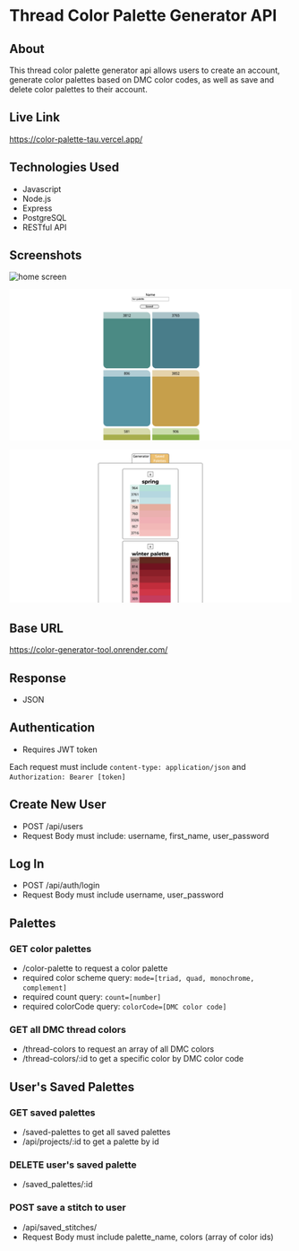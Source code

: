 # Thread Color Palette Generator API

## About
This thread color palette generator api allows users to create an account, generate color palettes based on DMC color codes, as well as save and delete color palettes to their account. 

## Live Link
https://color-palette-tau.vercel.app/


## Technologies Used
* Javascript
* Node.js
* Express
* PostgreSQL
* RESTful API

## Screenshots

![ home screen](./src/img/thread-palette-generator.jpg)

![ palette results screen](./src/img/search-results.png)

![ saved palettes screen](./src/img/saved-palettes.png)

## Base URL
https://color-generator-tool.onrender.com/


## Response
* JSON

## Authentication
* Requires JWT token

Each request must include  `content-type: application/json` and `Authorization: Bearer [token]`

## Create New User
* POST /api/users
* Request Body must include: username, first_name, user_password 

## Log In
* POST /api/auth/login
* Request Body must include username, user_password

## Palettes

### GET color palettes
* /color-palette to request a color palette
* required color scheme query: `mode=[triad, quad, monochrome, complement]`
* required count query: `count=[number]`
* required colorCode query: `colorCode=[DMC color code]`

### GET all DMC thread colors
* /thread-colors to request an array of all DMC colors
* /thread-colors/:id to get a specific color by DMC color code

## User's Saved Palettes

### GET saved palettes
* /saved-palettes to get all saved palettes
* /api/projects/:id to get a palette by id

### DELETE user's saved palette
* /saved_palettes/:id

### POST save a stitch to user
* /api/saved_stitches/
* Request Body must include palette_name, colors (array of color ids)

